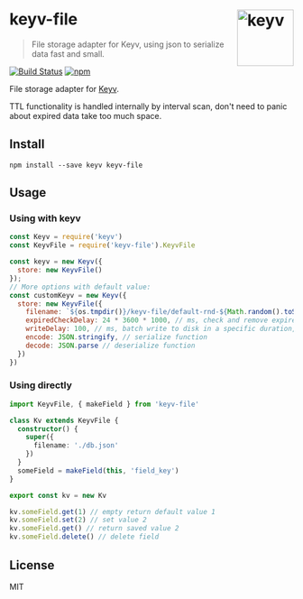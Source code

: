 # keyv-file [<img width="100" align="right" src="https://rawgit.com/lukechilds/keyv/master/media/logo.svg" alt="keyv">](https://github.com/lukechilds/keyv)

> File storage adapter for Keyv, using json to serialize data fast and small.

[![Build Status](https://travis-ci.org/zaaack/keyv-file.svg?branch=master)](https://travis-ci.org/zaaack/keyv-file)
[![npm](https://img.shields.io/npm/v/keyv-file.svg)](https://www.npmjs.com/package/keyv-file)

File storage adapter for [Keyv](https://github.com/lukechilds/keyv).

TTL functionality is handled internally by interval scan, don't need to panic about expired data take too much space.

## Install

```shell
npm install --save keyv keyv-file
```

## Usage

### Using with keyv
```js
const Keyv = require('keyv')
const KeyvFile = require('keyv-file').KeyvFile

const keyv = new Keyv({
  store: new KeyvFile()
});
// More options with default value:
const customKeyv = new Keyv({
  store: new KeyvFile({
    filename: `${os.tmpdir()}/keyv-file/default-rnd-${Math.random().toString(36).slice(2)}.json`, // the file path to store the data
    expiredCheckDelay: 24 * 3600 * 1000, // ms, check and remove expired data in each ms
    writeDelay: 100, // ms, batch write to disk in a specific duration, enhance write performance.
    encode: JSON.stringify, // serialize function
    decode: JSON.parse // deserialize function
  })
})
```

### Using directly

```ts
import KeyvFile, { makeField } from 'keyv-file'

class Kv extends KeyvFile {
  constructor() {
    super({
      filename: './db.json'
    })
  }
  someField = makeField(this, 'field_key')
}

export const kv = new Kv

kv.someField.get(1) // empty return default value 1
kv.someField.set(2) // set value 2
kv.someField.get() // return saved value 2
kv.someField.delete() // delete field
```

## License

MIT

